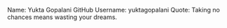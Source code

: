 Name: Yukta Gopalani
GitHub Username: yuktagopalani
Quote: Taking no chances means wasting your dreams.
